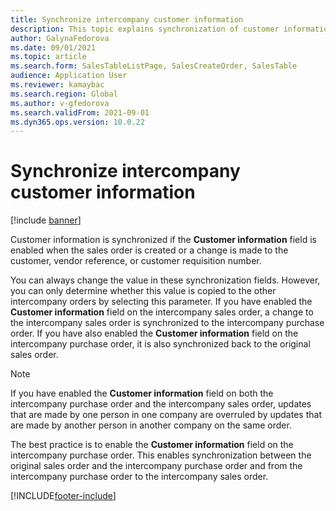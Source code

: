 ```yaml
---
title: Synchronize intercompany customer information
description: This topic explains synchronization of customer information for intercompany orders
author: GalynaFedorova
ms.date: 09/01/2021
ms.topic: article
ms.search.form: SalesTableListPage, SalesCreateOrder, SalesTable
audience: Application User
ms.reviewer: kamaybac
ms.search.region: Global
ms.author: v-gfedorova
ms.search.validFrom: 2021-09-01
ms.dyn365.ops.version: 10.0.22
---
```


# Synchronize intercompany customer information

[!include [banner](../../includes/banner.md)]

Customer information is synchronized if the **Customer information** field is enabled when the sales order is created or a change is made to the customer, vendor reference, or customer requisition number.

You can always change the value in these synchronization fields. However, you can only determine whether this value is copied to the other intercompany orders by selecting this parameter. If you have enabled the **Customer information** field on the intercompany sales order, a change to the intercompany sales order is synchronized to the intercompany purchase order. If you have also enabled the **Customer information** field on the intercompany purchase order, it is also synchronized back to the original sales order.

> [!NOTE]
> If you have enabled the **Customer information** field on both the intercompany purchase order and the intercompany sales order, updates that are made by one person in one company are overruled by updates that are made by another person in another company on the same order.

The best practice is to enable the **Customer information** field on the intercompany purchase order. This enables synchronization between the original sales order and the intercompany purchase order and from the intercompany purchase order to the intercompany sales order.

[!INCLUDE[footer-include](../../includes/footer-banner.md)]
